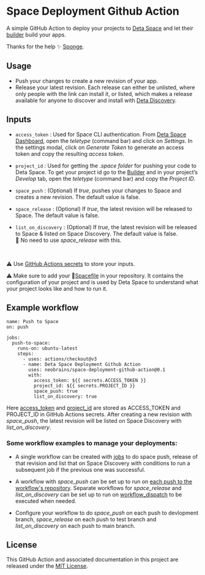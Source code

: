 # Space Deployment Github Action
A simple GitHub Action to deploy your projects to [Deta Space](https://alpha.deta.space/) and let their [builder](https://alpha.deta.space/docs/en/basics/projects#projects-in-builder) build your apps.

Thanks for the help ✨ [Sponge](https://github.com/rohanshiva).

## Usage
- Push your changes to create a new revision of your app.
- Release your latest revision. Each release can either be unlisted, where only people with the link can install it, or listed, which makes a release available for anyone to discover and install with [Deta Discovery](https://alpha.deta.space/discovery).

## Inputs
- `access_token` : Used for Space CLI authentication. From [Deta Space Dashboard](https://alpha.deta.space), open the *teletype* (command bar) and click on *Settings*. In the settings modal, click on *Generate Token* to generate an access token and copy the resulting *access token*.

- `project_id` : Used for getting the *.space folder* for pushing your code to Deta Space. To get your project id go to the [Builder](https://alpha.deta.space/builder) and in your project’s *Develop* tab, open the *teletype* (command bar) and copy the *Project ID*.

- `space_push` : (Optional) If *true*, pushes your changes to Space and creates a new revision. The default value is false.

- `space_release` : (Optional) If *true*, the latest revision will be released to Space. The default value is false.

- `list_on_discovery` : (Optional) If *true*, the latest revision will be released to Space & listed on Space Discovery. The default value is false.<br> 📌 No need to use *space_release* with this.

<br>

⚠️ Use [GitHub Actions secrets](https://docs.github.com/en/actions/security-guides/encrypted-secrets#creating-encrypted-secrets-for-a-repository) to store your inputs.

⚠️ Make sure to add your 📝[Spacefile](https://alpha.deta.space/docs/en/reference/spacefile) in your repository. It contains the configuration of your project and is used by Deta Space to understand what your project looks like and how to run it.

## Example workflow
```
name: Push to Space
on: push

jobs:
  push-to-space:
    runs-on: ubuntu-latest
    steps:
      - uses: actions/checkout@v3
      - name: Deta Space Deployment Github Action
        uses: neobrains/space-deployment-github-action@0.1
        with:
          access_token: ${{ secrets.ACCESS_TOKEN }}
          project_id: ${{ secrets.PROJECT_ID }}
          space_push: true
          list_on_discovery: true
```

Here [access_token](#access_token) and [project_id](#project_id) are stored as ACCESS_TOKEN and PROJECT_ID in GitHub Actions secrets. After creating a new revision with *space_push*, the latest revision will be listed on Space Discovery with *list_on_discovery*.

### Some workflow examples to manage your deployments:
- A single workflow can be created with [jobs](https://docs.github.com/en/actions/using-jobs/using-jobs-in-a-workflow#defining-prerequisite-jobs) to do space push, release of that revision and list that on Space Discovery with conditions to run a subsequent job if the previous one was successful.
- A workflow with *space_push* can be set up to run on [each push to the workflow's repository](https://docs.github.com/en/actions/using-workflows/events-that-trigger-workflows#push). Separate workflows for *space_release* and *list_on_discovery* can be set up to run on [workflow_dispatch](https://docs.github.com/en/actions/using-workflows/events-that-trigger-workflows#workflow_dispatch) to be executed when needed.

- Configure your workflow to do *space_push* on each push to devlopment branch, *space_release* on each push to test branch and *list_on_discovery* on each push to main branch.

## License
This GitHub Action and associated documentation in this project are released under the [MIT License](https://github.com/neobrains/space-deployment-github-action/blob/master/LICENSE).

